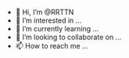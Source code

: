 - 👋 Hi, I’m @RRTTN
- 👀 I’m interested in ...
- 🌱 I’m currently learning ...
- 💞️ I’m looking to collaborate on ...
- 📫 How to reach me ...

<!---
RRTTN/RRTTN is a ✨ special ✨ repository because its `README.md` (this file) appears on your GitHub profile.
You can click the Preview link to take a look at your changes.
--->
